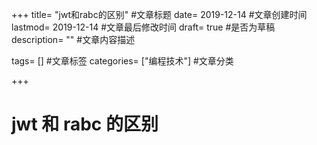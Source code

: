 +++ title= "jwt和rabc的区别" #文章标题 date= 2019-12-14 #文章创建时间 lastmod= 2019-12-14 #文章最后修改时间 draft= true #是否为草稿 description= "" #文章内容描述

tags= [] #文章标签 categories= ["编程技术"] #文章分类

+++

# jwt 和 rabc 的区别
